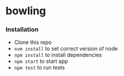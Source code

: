 # bowling

### Installation ###
* Clone this repo
* `nvm install` to set correct version of node
* `npm install` to install dependencies
* `npm start` to start app
* `npm test` to run tests